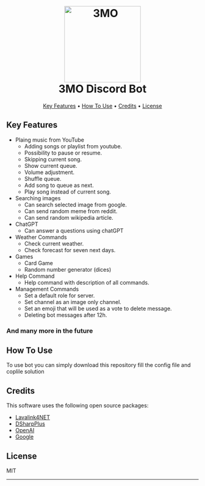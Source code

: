 
<h1 align="center">
  <br>
  <img src = "https://github.com/Jhubko/3MO/assets/26922816/b038ec59-bb64-421e-bc49-38432be8eca6" alt="3MO" width="200">
  <br>
    3MO Discord Bot
  <br>
</h1>

<p align="center">
  <a href="#key-features">Key Features</a> •
  <a href="#how-to-use">How To Use</a> •
  <a href="#credits">Credits</a> •
  <a href="#license">License</a>
</p>

## Key Features

* Plaing music from YouTube 
  - Adding songs or playlist from youtube.
  - Possibility to pause or resume.
  - Skipping current song.
  - Show current queue.
  - Volume adjustment.
  - Shuffle queue.
  - Add song to queue as next.
  - Play song instead of current song.
* Searching images 
  - Can search selected image from google.
  - Can send random meme from reddit.
  - Can send random wikipedia article.
* ChatGPT
  - Can answer a questions using chatGPT
* Weather Commands
  - Check current weather.
  - Check forecast for seven next days.
* Games
  - Card Game
  - Random number generator (dices)
* Help Command
  - Help command with description of all commands.
* Management Commands
  - Set a default role for server.
  - Set channel as an image only channel.
  - Set an emoji that will be used as a vote to delete message.
  - Deleting bot messages after 12h.
<h3><b>And many more in the future</b></h3>

## How To Use

To use bot you can simply download this repository fill the config file and coplile solution

## Credits

This software uses the following open source packages:

- [Lavalink4NET](https://github.com/angelobreuer/Lavalink4NET)
- [DSharpPlus](https://github.com/DSharpPlus/DSharpPlus)
- [OpenAI](https://github.com/OkGoDoIt/OpenAI-API-dotnet)
- [Google](https://github.com/googleapis/google-api-dotnet-client)

## License

MIT

---
